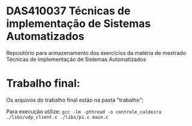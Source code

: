# DAS410037 Técnicas de implementação de Sistemas Automatizados
Repositório para armazenamento dos exercícios da matéria de mestrado Técnicas de implementação de Sistemas Automatizados



# Trabalho final:

Os arquivos do trabalho final estão na pasta "trabalho";

Para execução utilize:
`gcc -lm -pthread -o controle_caldeira ./libs/udp_client.c ./libs/pi.c main.c`